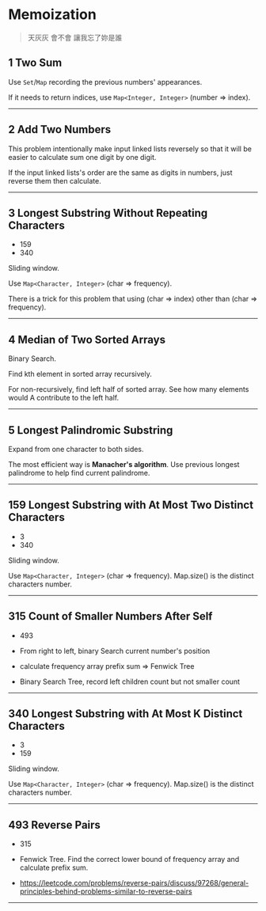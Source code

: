 # Memoization

> 天灰灰 會不會 讓我忘了妳是誰

## 1 Two Sum
Use `Set`/`Map` recording the previous numbers' appearances. 

If it needs to return indices, use `Map<Integer, Integer>` (number => index).

---

## 2 Add Two Numbers
This problem intentionally make input linked lists reversely so that it will be easier to calculate sum one digit by one digit.

If the input linked lists's order are the same as digits in numbers, just reverse them then calculate.

---

## 3 Longest Substring Without Repeating Characters
- 159
- 340

Sliding window. 

Use `Map<Character, Integer>` (char => frequency). 

There is a trick for this problem that using (char => index) other than (char => frequency).

---

## 4 Median of Two Sorted Arrays

Binary Search. 

Find kth element in sorted array recursively. 

For non-recursively, find left half of sorted array. See how many elements would A contribute to the left half.

---

## 5 Longest Palindromic Substring

Expand from one character to both sides. 

The most efficient way is **Manacher's algorithm**. Use previous longest palindrome to help find current palindrome.

---

## 159 Longest Substring with At Most Two Distinct Characters

- 3
- 340

Sliding window. 

Use `Map<Character, Integer>` (char => frequency). Map.size() is the distinct characters number.

---

## 315 Count of Smaller Numbers After Self

- 493

- From right to left, binary Search current number's position
- calculate frequency array prefix sum => Fenwick Tree
- Binary Search Tree, record left children count but not smaller count

---

## 340 Longest Substring with At Most K Distinct Characters

- 3
- 159

Sliding window. 

Use `Map<Character, Integer>` (char => frequency). Map.size() is the distinct characters number.

---

## 493 Reverse Pairs

- 315

- Fenwick Tree. Find the correct lower bound of frequency array and calculate prefix sum.
- https://leetcode.com/problems/reverse-pairs/discuss/97268/general-principles-behind-problems-similar-to-reverse-pairs

---